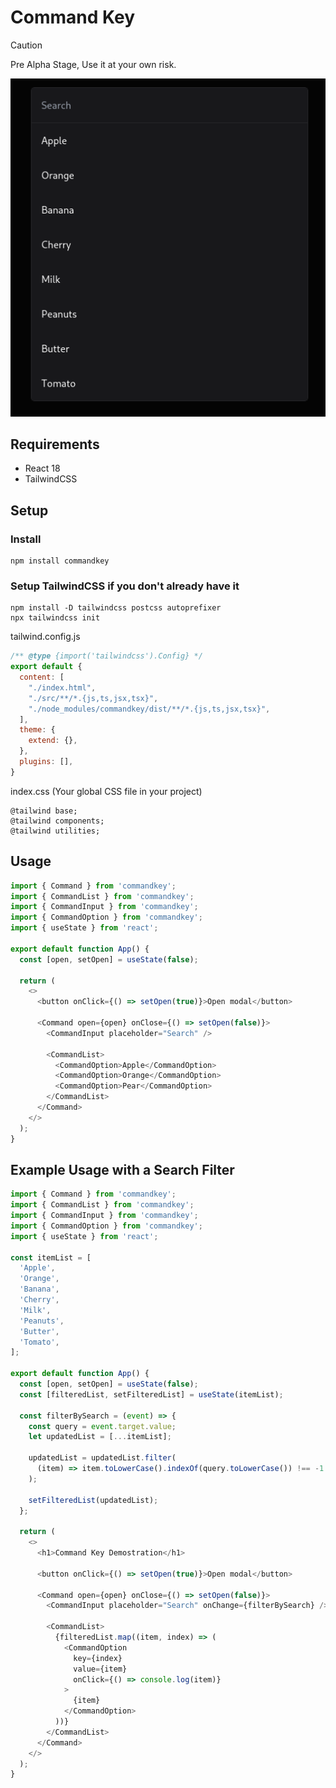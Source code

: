 # Command Key
> [!CAUTION]
> Pre Alpha Stage, Use it at your own risk.

![screenshot](https://github.com/martinval11/commandkey/blob/main/assets/screenshot.png?raw=true)

## Requirements
- React 18
- TailwindCSS

## Setup

### Install
```
npm install commandkey
```

### Setup TailwindCSS if you don't already have it
```
npm install -D tailwindcss postcss autoprefixer
npx tailwindcss init
```

tailwind.config.js
```js
/** @type {import('tailwindcss').Config} */
export default {
  content: [
    "./index.html",
    "./src/**/*.{js,ts,jsx,tsx}",
    "./node_modules/commandkey/dist/**/*.{js,ts,jsx,tsx}",
  ],
  theme: {
    extend: {},
  },
  plugins: [],
}
```

index.css (Your global CSS file in your project)
```
@tailwind base;
@tailwind components;
@tailwind utilities;
```

## Usage
```js
import { Command } from 'commandkey';
import { CommandList } from 'commandkey';
import { CommandInput } from 'commandkey';
import { CommandOption } from 'commandkey';
import { useState } from 'react';

export default function App() {
  const [open, setOpen] = useState(false);

  return (
    <>
      <button onClick={() => setOpen(true)}>Open modal</button>

      <Command open={open} onClose={() => setOpen(false)}>
        <CommandInput placeholder="Search" />

        <CommandList>
          <CommandOption>Apple</CommandOption>
          <CommandOption>Orange</CommandOption>
          <CommandOption>Pear</CommandOption>
        </CommandList>
      </Command>
    </>
  );
}
```

## Example Usage with a Search Filter
```js
import { Command } from 'commandkey';
import { CommandList } from 'commandkey';
import { CommandInput } from 'commandkey';
import { CommandOption } from 'commandkey';
import { useState } from 'react';

const itemList = [
  'Apple',
  'Orange',
  'Banana',
  'Cherry',
  'Milk',
  'Peanuts',
  'Butter',
  'Tomato',
];

export default function App() {
  const [open, setOpen] = useState(false);
  const [filteredList, setFilteredList] = useState(itemList);

  const filterBySearch = (event) => {
    const query = event.target.value;
    let updatedList = [...itemList];

    updatedList = updatedList.filter(
      (item) => item.toLowerCase().indexOf(query.toLowerCase()) !== -1
    );

    setFilteredList(updatedList);
  };

  return (
    <>
      <h1>Command Key Demostration</h1>

      <button onClick={() => setOpen(true)}>Open modal</button>

      <Command open={open} onClose={() => setOpen(false)}>
        <CommandInput placeholder="Search" onChange={filterBySearch} />

        <CommandList>
          {filteredList.map((item, index) => (
            <CommandOption
              key={index}
              value={item}
              onClick={() => console.log(item)}
            >
              {item}
            </CommandOption>
          ))}
        </CommandList>
      </Command>
    </>
  );
}
```
